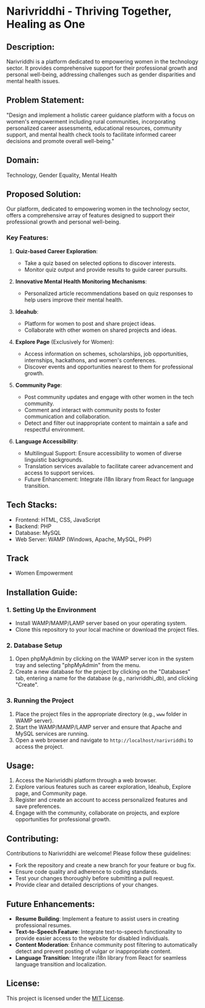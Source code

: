 # Narivriddhi - Thriving Together, Healing as One

## Description:
Narivriddhi is a platform dedicated to empowering women in the technology sector. It provides comprehensive support for their professional growth and personal well-being, addressing challenges such as gender disparities and mental health issues.

## Problem Statement:
"Design and implement a holistic career guidance platform with a focus on women's empowerment including rural communities, incorporating personalized career assessments, educational resources, community support, and mental health check tools to facilitate informed career decisions and promote overall well-being."

## Domain:
Technology, Gender Equality, Mental Health

## Proposed Solution:
Our platform, dedicated to empowering women in the technology sector, offers a comprehensive array of features designed to support their professional growth and personal well-being.

### Key Features:

1. **Quiz-based Career Exploration**:
   - Take a quiz based on selected options to discover interests.
   - Monitor quiz output and provide results to guide career pursuits.

2. **Innovative Mental Health Monitoring Mechanisms**: 
   - Personalized article recommendations based on quiz responses to help users improve their mental health.

3. **Ideahub**:
   - Platform for women to post and share project ideas.
   - Collaborate with other women on shared projects and ideas.

4. **Explore Page** (Exclusively for Women):
   - Access information on schemes, scholarships, job opportunities, internships, hackathons, and women's conferences.
   - Discover events and opportunities nearest to them for professional growth.

5. **Community Page**:
   - Post community updates and engage with other women in the tech community.
   - Comment and interact with community posts to foster communication and collaboration.
   - Detect and filter out inappropriate content to maintain a safe and respectful environment.

6. **Language Accessibility**:
   - Multilingual Support: Ensure accessibility to women of diverse linguistic backgrounds.
   - Translation services available to facilitate career advancement and access to support services.
   - Future Enhancement: Integrate i18n library from React for language transition.

## Tech Stacks:
- Frontend: HTML, CSS, JavaScript
- Backend: PHP
- Database: MySQL
- Web Server: WAMP (Windows, Apache, MySQL, PHP)
  
## Track
- Women Empowerment

## Installation Guide:
### 1. Setting Up the Environment
- Install WAMP/MAMP/LAMP server based on your operating system.
- Clone this repository to your local machine or download the project files.

### 2. Database Setup
1. Open phpMyAdmin by clicking on the WAMP server icon in the system tray and selecting "phpMyAdmin" from the menu.
2. Create a new database for the project by clicking on the "Databases" tab, entering a name for the database (e.g., narivriddhi_db), and clicking "Create".

### 3. Running the Project
1. Place the project files in the appropriate directory (e.g., `www` folder in WAMP server).
2. Start the WAMP/MAMP/LAMP server and ensure that Apache and MySQL services are running.
3. Open a web browser and navigate to `http://localhost/narivriddhi` to access the project.

## Usage:
1. Access the Narivriddhi platform through a web browser.
2. Explore various features such as career exploration, Ideahub, Explore page, and Community page.
3. Register and create an account to access personalized features and save preferences.
4. Engage with the community, collaborate on projects, and explore opportunities for professional growth.

## Contributing:
Contributions to Narivriddhi are welcome! Please follow these guidelines:
- Fork the repository and create a new branch for your feature or bug fix.
- Ensure code quality and adherence to coding standards.
- Test your changes thoroughly before submitting a pull request.
- Provide clear and detailed descriptions of your changes.

## Future Enhancements:
- **Resume Building**: Implement a feature to assist users in creating professional resumes.
- **Text-to-Speech Feature**: Integrate text-to-speech functionality to provide easier access to the website for disabled individuals.
- **Content Moderation**: Enhance community post filtering to automatically detect and prevent posting of vulgar or inappropriate content.
- **Language Transition**: Integrate i18n library from React for seamless language transition and localization.

## License:
This project is licensed under the [MIT License](LICENSE).
